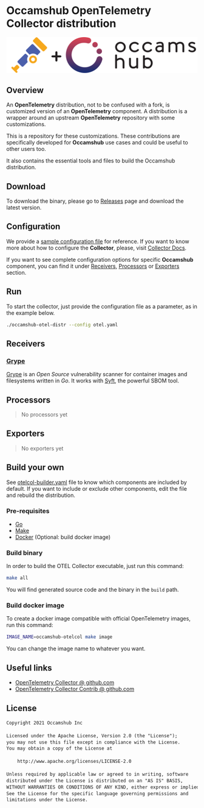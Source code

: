 # Occamshub OpenTelemetry Collector distribution

![Occamshub logo](assets/otel_occams_hub_black_horizontal.png)

## Overview

An __OpenTelemetry__ distribution,  not to be confused with a fork, is customized
version of an __OpenTelemetry__ component. A distribution is a wrapper around an
upstream __OpenTelemetry__ repository with some customizations.

This is a repository for these customizations. These contributions are
specifically developed for __Occamshub__ use cases and could be useful to 
other users too.

It also contains the essential tools and files to build the Occamshub distribution.

## Download

To download the binary, please go to [Releases](https://github.com/occamshub-dev/occamshub-otel-distr/releases)
page and download the latest version.

## Configuration

We provide a [sample configuration file](otel.yaml) for reference. If you want to
know more about how to configure the __Collector__, please, visit 
[Collector Docs](https://opentelemetry.io/docs/collector/).

If you want to see complete configuration options for specific __Occamshub__ component, you can
find it under [Receivers](#Receivers), [Processors](#Processors) or [Exporters](#Exporters)
section.

## Run

To start the collector, just provide the configuration file as a parameter, as in the
example below.

```bash
./occamshub-otel-distr --config otel.yaml
```


## Receivers

### [Grype](receiver/grypereceiver)

[Grype](https://github.com/anchore/grype) is an _Open Source_ vulnerability scanner
for container images and filesystems written in _Go_. It works with [Syft](https://github.com/anchore/syft),
the powerful SBOM tool.

## Processors

 > No processors yet

## Exporters

 > No exporters yet

## Build your own

See [otelcol-builder.yaml](otelcol-builder.yaml) file to know which components are
included by default. If you want to include or exclude other components, edit the
file and rebuild the distribution.

### Pre-requisites

 * [Go](https://go.dev)
 * [Make](https://www.gnu.org/software/make/)
 * [Docker](https://www.docker.com/) (Optional: build docker image)

### Build binary

In order to build the OTEL Collector executable, just run this command:

```bash
make all
```

You will find generated source code and the binary in the `build` path.

### Build docker image

To create a docker image compatible with official OpenTelemetry images,
run this command:

```bash
IMAGE_NAME=occamshub-otelcol make image
```

You can change the image name to whatever you want.

## Useful links

* [OpenTelemetry Collector @ github.com](https://github.com/open-telemetry/opentelemetry-collector)
* [OpenTelemetry Collector Contrib @ github.com](https://github.com/open-telemetry/opentelemetry-collector-contrib)

## License

```txt
Copyright 2021 Occamshub Inc

Licensed under the Apache License, Version 2.0 (the "License");
you may not use this file except in compliance with the License.
You may obtain a copy of the License at

    http://www.apache.org/licenses/LICENSE-2.0

Unless required by applicable law or agreed to in writing, software
distributed under the License is distributed on an "AS IS" BASIS,
WITHOUT WARRANTIES OR CONDITIONS OF ANY KIND, either express or implied.
See the License for the specific language governing permissions and
limitations under the License.
```
